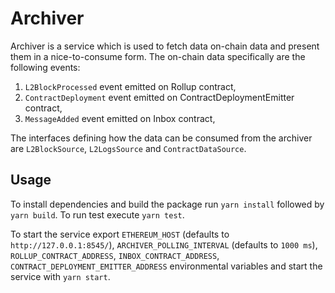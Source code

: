 # Archiver

Archiver is a service which is used to fetch data on-chain data and present them in a nice-to-consume form.
The on-chain data specifically are the following events:

1. `L2BlockProcessed` event emitted on Rollup contract,
2. `ContractDeployment` event emitted on ContractDeploymentEmitter contract,
3. `MessageAdded` event emitted on Inbox contract,

The interfaces defining how the data can be consumed from the archiver are `L2BlockSource`, `L2LogsSource` and `ContractDataSource`.

## Usage

To install dependencies and build the package run `yarn install` followed by `yarn build`.
To run test execute `yarn test`.

To start the service export `ETHEREUM_HOST` (defaults to `http://127.0.0.1:8545/`), `ARCHIVER_POLLING_INTERVAL` (defaults to `1000 ms`), `ROLLUP_CONTRACT_ADDRESS`, `INBOX_CONTRACT_ADDRESS`, `CONTRACT_DEPLOYMENT_EMITTER_ADDRESS` environmental variables and start the service with `yarn start`.
